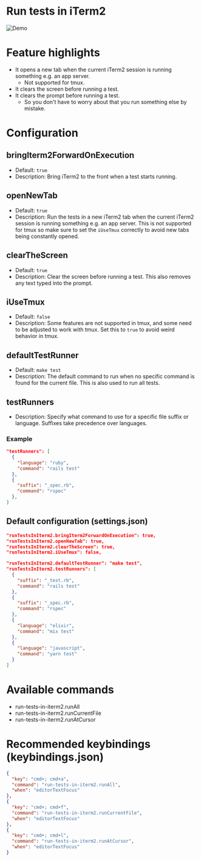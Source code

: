 # Run tests in iTerm2

![Demo](media/demo.gif)

# Feature highlights

- It opens a new tab when the current iTerm2 session is running something e.g. an app server.
  - Not supported for tmux.
- It clears the screen before running a test.
- It clears the prompt before running a test.
  - So you don't have to worry about that you run something else by mistake.

# Configuration

## bringIterm2ForwardOnExecution

- Default: `true`
- Description: Bring iTerm2 to the front when a test starts running.

## openNewTab

- Default: `true`
- Description: Run the tests in a new iTerm2 tab when the current iTerm2 session is running something e.g. an app server. This is not supported for tmux so make sure to set the `iUseTmux` correctly to avoid new tabs being constantly opened.

## clearTheScreen

- Default: `true`
- Description: Clear the screen before running a test. This also removes any text typed into the prompt.

## iUseTmux

- Default: `false`
- Description: Some features are not supported in tmux, and some need to be adjusted to work with tmux. Set this to `true` to avoid weird behavior in tmux.

## defaultTestRunner

- Default: `make test`
- Description: The default command to run when no specific command is found for the current file. This is also used to run all tests.

## testRunners

- Description: Specify what command to use for a specific file suffix or language. Suffixes take precedence over languages.

### Example

```json
"testRunners": [
  {
    "language": "ruby",
    "command": "rails test"
  },
  {
    "suffix": "_spec.rb",
    "command": "rspec"
  },
]
```

## Default configuration (settings.json)

```json
"runTestsInIterm2.bringIterm2ForwardOnExecution": true,
"runTestsInIterm2.openNewTab": true,
"runTestsInIterm2.clearTheScreen": true,
"runTestsInIterm2.iUseTmux": false,

"runTestsInIterm2.defaultTestRunner": "make test",
"runTestsInIterm2.testRunners": [
  {
    "suffix": "_test.rb",
    "command": "rails test"
  },
  {
    "suffix": "_spec.rb",
    "command": "rspec"
  },
  {
    "language": "elixir",
    "command": "mix test"
  },
  {
    "language": "javascript",
    "command": "yarn test"
  }
]
```

# Available commands

- run-tests-in-iterm2.runAll
- run-tests-in-iterm2.runCurrentFile
- run-tests-in-iterm2.runAtCursor

# Recommended keybindings (keybindings.json)

```json
{
  "key": "cmd+; cmd+a",
  "command": "run-tests-in-iterm2.runAll",
  "when": "editorTextFocus"
},
{
  "key": "cmd+; cmd+f",
  "command": "run-tests-in-iterm2.runCurrentFile",
  "when": "editorTextFocus"
},
{
  "key": "cmd+; cmd+l",
  "command": "run-tests-in-iterm2.runAtCursor",
  "when": "editorTextFocus"
}
```
